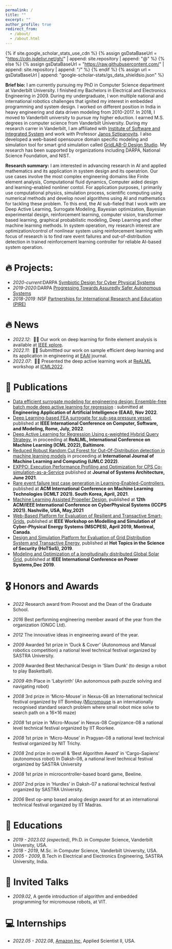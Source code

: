 ```yaml
---
permalink: /
title: ""
excerpt: ""
author_profile: true
redirect_from: 
  - /about/
  - /about.html
---
```


{% if site.google_scholar_stats_use_cdn %}
{% assign gsDataBaseUrl = "https://cdn.jsdelivr.net/gh/" | append: site.repository | append: "@" %}
{% else %}
{% assign gsDataBaseUrl = "https://raw.githubusercontent.com/" | append: site.repository | append: "/" %}
{% endif %}
{% assign url = gsDataBaseUrl | append: "google-scholar-stats/gs_data_shieldsio.json" %}

<span class='anchor' id='about-me'></span>

__Brief bio:__ I am currently pursuing my PhD in Computer Science department at Vanderbilt University. I finished my Bachelors in Electrical and Electronics Engineering in 2009. During my undergraduate, I won multiple national and international robotics challenges that ignited my interest in embedded programming and system design. I worked on different position in India in heavy engineering and data driven modeling from 2010-2017. In 2018, I moved to Vanderbilt university to pursue my higher eduction. I earned M.S. degrees in computer science from Vanderbilt University. During my research carrer in Vanderbilt, I am affiliated with [Institute of Software and Integrated System](https://www.isis.vanderbilt.edu/) and work with Professor [Janos Sztipanovits](https://en.wikipedia.org/wiki/Janos_Sztipanovits). I also developed a web-based opensource domain specific modeling and simulation tool for smart grid simulation  called [GridLAB-D Design Studio](https://cps-vo.org/group/gridlabd). My research has been supported by organizations including DARPA, National Science Foundation, and NIST. 

__Research summary:__ I am interested in advancing research in AI and applied mathematics and its application in system design and its operatrion. Our use cases involve the most complex engineering domains like Finite element analysis, Computational fluid dynamics, Computer aided design and learning-enabled nonliner contol.  For application purposes, I primarily use computational physics, simulation process, scientific computing using numerical methods and develop novel algorithms using AI and mathematics for tackling these problem. To this end, the AI sub-fieled that I work with are Deep Active Learning, Surrogate Modeling, Bayesian optimization, Bayesian experimental design, reinforcement learning, computer vision, transformer based learning, graphical probabilistic modeling, Deep Learning and other machine learning methods. In system operation, my research interest are optimization/control of nonlinear system using reinforcement learning with focus of research is to find rare event failures and out-of-distribution detection in trained reinforcement learning controller for reliable AI-based system operation.

# 🔥 Projects: 
- *2020-current*:DARPA [Symbiotic Design for Cyber Physical Systems](https://www.darpa.mil/program/symbiotic-design-for-cyber-physical-systems) 
- *2019-2020*:DARPA [Progressing Towards Assuredly Safer Autonomous Systems](https://www.darpa.mil/news-events/2020-01-29)
- *2018-2019* :NSF [Partnerships for International Research and Education (PIRE)](https://beta.nsf.gov/funding/opportunities/partnerships-international-research-education-pire-0)

# 🔥 News
- *2022.12*: &nbsp;🎉🎉 Our work on deep learning for finite element analysis is available at [IEEE xplore](https://ieeexplore.ieee.org/document/9982714). 
- *2022.11*: &nbsp;🎉🎉 Submittted our work on sample efficient deep learning and its application in engineering at [EAAI](https://www.sciencedirect.com/journal/engineering-applications-of-artificial-intelligence) journal. 
- *2022.07*: &nbsp;🎉🎉 Presented the deep active learning work at [ReALML](https://realworldml.github.io/) workshop at [ICML2022](https://icml.cc/Conferences/2022). 

# 📝 Publications 
 - [Data efficient surrogate modeling for engineering design: Ensemble-free batch mode deep active learning for regression](https://arxiv.org/abs/2211.10360) : submitted at **Engineering Application of Artificial Intelligence (EAAI), Nov 2022**.
 - [Deep Learning-based FEA surrogate for sub-sea pressure vessel](https://ieeexplore.ieee.org/document/9982714), published at **IEEE International Conference on Computer, Software, and Modeling, Rome, July, 2022**.
 - [Deep Active Learning for Regression Using ε-weighted Hybrid Query Strategy](https://arxiv.org/abs/2206.13298), in proceeding at **ReALML, International Conference on Machine Learning (ICML 2022), Baltimore**.
 -  [Reduced Robust Random Cut Forest for Out-Of-Distribution detection in machine learning models](https://arxiv.org/abs/2206.09247)  in proceeding at **International Journal of Machine Learning and Computing (IJMLC 2022)**.
 - [EXPPO: Execution Performance Profiling and Optimization for CPS Co-simulation-as-a-Service](https://www.sciencedirect.com/science/article/abs/pii/S138376212100134X) published at **Journal of Systems Architecture, June 2021**.
 - [Rare event failure test case generation in Learning-Enabled-Controllers](https://dl.acm.org/doi/abs/10.1145/3468891.3468897), published at **ACM International Conference on Machine Learning Technologies (ICMLT 2021). South Korea, April, 2021**.
 - [Machine Learning Assisted Propeller Design](https://dl.acm.org/doi/10.1145/3450267.3452001), published at **12th ACM/IEEE International Conference on CyberPhysical Systems (ICCPS 2021). Nashville, USA, May,2021**
 - [Web-Based Platform for Evaluation of Resilient and Transactive Smart-Grids](https://ieeexplore.ieee.org/document/8738796), published at **IEEE Workshop on Modelling and Simulation of Cyber-Physical Energy Systems (MSCPES), April 2019, Montreal, Canada**.
 - [Design and Simulation Platform for Evaluation of Grid Distribution System and Transactive Energy](https://dl.acm.org/doi/abs/10.1145/3314058.3317726), published
at **Hot Topics in the Science of Security (HoTSoS), 2019**.
 - [Modeling and Optimization of a longitudinally distributed Global Solar Grid](https://ieeexplore.ieee.org/abstract/document/9067584), published at **IEEE International Conference on Power Systems,Dec 2019**.

# 🎖 Honors and Awards
- *2022* Research award from Provost and the Dean of the Graduate School.
- *2016* Best performing engineering member award of the year from the organization (ONGC Ltd).
- *2012* The innovative ideas in engineering award of the year. 
- *2009* Awarded 1st prize in ‘Duck & Cover’ (Autonomous and Manual robotics competition) a national level technical festival organized by SASTRA University. 
- *2009* Awarded Best Mechanical Design in ‘Slam Dunk’ (to design a robot to play Basketball). 
- *2009* 4th Place in ‘Labyrinth’ (An autonomous path puzzle solving and navigating robot)

- *2008*	3rd prize in ‘Micro-Mouse’ in Nexus-08 an International technical festival organized by IIT Bombay.([Micromouse](https://en.wikipedia.org/wiki/Micromouse) is an internationally recognised standard search problem where small robot mice solve to search path on a 16×16 maze)
- *2008*	1st prize in ‘Micro-Mouse’ in Nexus-08 Cognizance-08 a national level technical festival organized by IIT Roorkee.
- *2008*	1st prize in ‘Micro-Mouse’ in Pragyan-08 a national level technical festival organized by NIT Trichy.
- *2008* 2nd prize in overall & ‘Best Algorithm Award’ in ‘Cargo-Sapiens’ (autonomous robot) In Daksh-08, a national level technical festival organized by SASTRA University
- *2008* 1st prize in microcontroller-based board game, Beeline.
- *2007* 2nd prize in ‘Hurdles’ in Daksh-07 a national technical festival organized by SASTRA University.
- *2006* Best op-amp based analog design award for at an international technical festival organized by IIT Madras. 


# 📖 Educations
- *2019 - 2023.02 (expected)*, Ph.D. in Computer Science, Vanderbilt University, USA. 
- *2018 - 2019*, M.Sc. in Computer Science, Vanderbilt University, USA. 
- *2005 - 2009*, B.Tech in Electrical and Electronics Engineering, SASTRA University, India. 

# 💬 Invited Talks
- *2009.02*, A gentle introduction of algorithm and embedded programming for micromouse robots, at VIT. 

# 💻 Internships
- *2022.05 - 2022.08*, [Amazon Inc](https://en.wikipedia.org/wiki/Amazon_(company)), Applied Scientist II, USA.